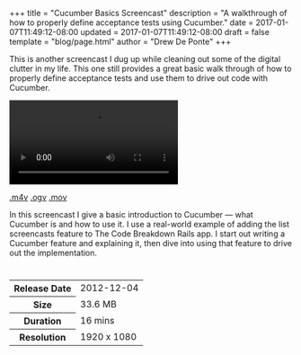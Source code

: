 +++
title = "Cucumber Basics Screencast"
description = "A walkthrough of how to properly define acceptance tests using Cucumber."
date = 2017-01-07T11:49:12-08:00
updated = 2017-01-07T11:49:12-08:00
draft = false
template = "blog/page.html"
author = "Drew De Ponte"
+++

This is another screencast I dug up while cleaning out some of the digital clutter in my life. This one still provides a great basic walk through of how to properly define acceptance tests and use them to drive out code with Cucumber.

<video controls="controls">
<source src="//media.upte.ch/tcb-0002-cucumber-basics.m4v" type="video/mp4">
<source src="//media.upte.ch/tcb-0002-cucumber-basics.ogv" type="video/ogg">
<source src="//media.upte.ch/tcb-0002-cucumber-basics.mov" type="video/quicktime">
Your browser does not support the <code>video</code> element. Please upgrade/switch to a more modern browser that does if you want to be able to view videos.
</video>

<a href="//media.upte.ch/tcb-0002-cucumber-basics.m4v" class="btn btn-primary navbar-btn"><i class="fal fa-download"></i> .m4v</a>
<a href="//media.upte.ch/tcb-0002-cucumber-basics.ogv" class="btn btn-success navbar-btn"><i class="fal fa-download"></i> .ogv</a>
<a href="//media.upte.ch/tcb-0002-cucumber-basics.mov" class="btn btn-info navbar-btn"><i class="fal fa-download"></i> .mov</a>

In this screencast I give a basic introduction to Cucumber — what Cucumber is and how to use it. I use a real-world example of adding the list screencasts feature to The Code Breakdown Rails app. I start out writing a Cucumber feature and explaining it, then dive into using that feature to drive out the implementation.

<table class="table table-condensed" style="margin-top: 40px;">
	<tr>
		<th>Release Date</th>
		<td>2012-12-04</td>
	</tr>
	<tr>
		<th>Size</th>
		<td>33.6 MB</td>
	</tr>
	<tr>
		<th>Duration</th>
		<td>16 mins</td>
	</tr>
	<tr>
		<th>Resolution</th>
		<td>1920 x 1080</td>
	</tr>
</table>
